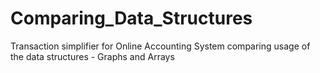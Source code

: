 # Comparing_Data_Structures
Transaction simplifier for Online Accounting System comparing usage of the data structures - Graphs and Arrays
